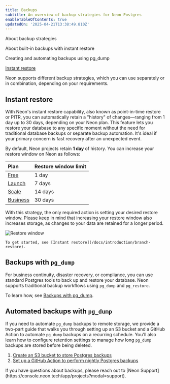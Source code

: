```yaml
---
title: Backups
subtitle: An overview of backup strategies for Neon Postgres
enableTableOfContents: true
updatedOn: '2025-04-21T13:38:49.810Z'
---
```


<InfoBlock>
<DocsList title="What you will learn:">
<p>About backup strategies</p>
<p>About built-in backups with instant restore</p>
<p>Creating and automating backups using pg_dump</p>
</DocsList>

<DocsList title="Related resources" theme="docs">
  <a href="/docs/introduction/branch-restore">Instant restore</a>
</DocsList>

</InfoBlock>

Neon supports different backup strategies, which you can use separately or in combination, depending on your requirements.

<Steps>

## Instant restore

With Neon's instant restore capability, also known as point-in-time restore or PITR, you can automatically retain a "history" of changes—ranging from 1 day up to 30 days, depending on your Neon plan. This feature lets you restore your database to any specific moment without the need for traditional database backups or separate backup automation. It's ideal if your primary concern is fast recovery after an unexpected event.

By default, Neon projects retain **1 day** of history. You can increase your restore window on Neon as follows:

| Plan                                          | Restore window limit |
| :-------------------------------------------- | :------------------- |
| [Free](/docs/introduction/plans#free-plan)    | 1 day                |
| [Launch](/docs/introduction/plans#launch)     | 7 days               |
| [Scale](/docs/introduction/plans#scale)       | 14 days              |
| [Business](/docs/introduction/plans#business) | 30 days              |

With this strategy, the only required action is setting your desired restore window. Please keep in mind that increasing your restore window also increases storage, as changes to your data are retained for a longer period.

![Restore window](/docs/manage/history_retention.png)

    To get started, see [Instant restore](/docs/introduction/branch-restore).

## Backups with `pg_dump`

For business continuity, disaster recovery, or compliance, you can use standard Postgres tools to back up and restore your database. Neon supports traditional backup workflows using `pg_dump` and `pg_restore`.

To learn how, see [Backups with pg_dump](/docs/manage/backup-pg-dump).

## Automated backups with `pg_dump`

If you need to automate `pg_dump` backups to remote storage, we provide a two-part guide that walks you through setting up an S3 bucket and a GitHub Action to automate `pg_dump` backups on a recurring schedule. You'll also learn how to configure retention settings to manage how long `pg_dump` backups are stored before being deleted.

1. [Create an S3 bucket to store Postgres backups](/docs/manage/backups-aws-s3-backup-part-1)
2. [Set up a GitHub Action to perform nightly Postgres backups](/docs/manage/backups-aws-s3-backup-part-2)

</Steps>

<Admonition type="note" title="Backup & Restore Questions?">
If you have questions about backups, please reach out to [Neon Support](https://console.neon.tech/app/projects?modal=support).
</Admonition>

<NeedHelp/>
